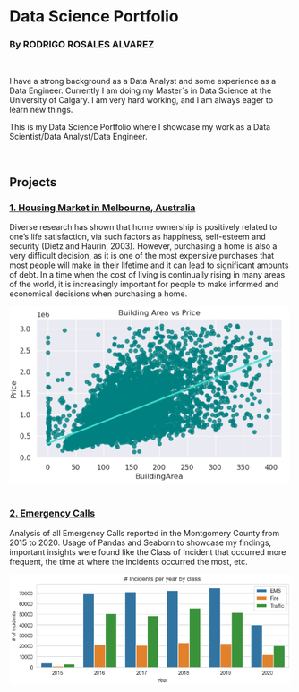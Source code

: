 # Data Science Portfolio

### By **RODRIGO ROSALES ALVAREZ**

<br>

I have a strong background as a Data Analyst and some experience as a Data Engineer. Currently I am doing my Master´s in Data Science at the University of Calgary. I am very hard working, and I am always eager to learn new things. 

This is my Data Science Portfolio where I showcase my work as a Data Scientist/Data Analyst/Data Engineer. 

<br>

## **Projects**

### **[1. Housing Market in Melbourne, Australia](Housing_Market_in_Melbourne\ReadMe.md)**
Diverse research has shown that home ownership is positively related to one’s life satisfaction, via such factors as happiness, self-esteem and security (Dietz and Haurin, 2003). However, purchasing a home is also a very difficult decision, as it is one of the most expensive purchases that most people will make in their lifetime and it can lead to significant amounts of debt. In a time when the cost of living is continually rising in many areas of the world, it is increasingly important for people to make informed and economical decisions when purchasing a home.

<img src="Housing_Market_in_Melbourne/Python\price_vs_building_area.PNG" alt="Regression Plot Price vs Building Area" width="500"/>

<br> 
<br>

### **[2. Emergency Calls](Emergency_Calls\ReadMe.md)**
Analysis of all Emergency Calls reported in the Montgomery County from 2015 to 2020. Usage of Pandas and Seaborn to showcase my findings, important insights were found like the Class of Incident that occurred more frequent, the time at where the incidents occurred the most, etc.

<img src="Emergency_Calls/incidents_by_year_per_class.PNG" alt="Number of Incidents by Year per Class" width="700"/>

